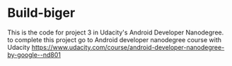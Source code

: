# Build-biger
This is the code for project 3 in Udacity's Android Developer Nanodegree. to complete this project go to Android developer nanodegree course with Udacity https://www.udacity.com/course/android-developer-nanodegree-by-google--nd801
